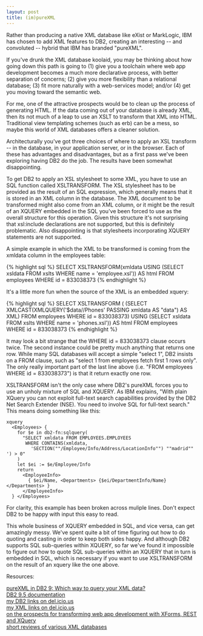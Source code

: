```yaml
---
layout: post
title: (im)pureXML
---
```


Rather than producing a native XML database like eXist or MarkLogic, IBM has chosen to add XML features to DB2, creating an interesting -- and convoluted -- hybrid that IBM has branded "pureXML".

If you've drunk the XML database koolaid, you may be thinking about how going down this path is going to (1) give you a toolchain where web app development becomes a much more declarative process, with better separation of concerns; (2) give you more flexibility than a relational database; (3) fit more naturally with a web-services model; and/or (4) get you moving toward the semantic web. 

For me, one of the attractive prospects would be to clean up the process of generating HTML. If the data coming out of your database is already XML, then its not much of a leap to use an XSLT to transform that XML into HTML. Traditional view templating schemes (such as erb) can be a mess, so maybe this world of XML databases offers a cleaner solution. 

Architecturally you've got three choices of where to apply an XSL transform -- in the database, in your application server, or in the browser. Each of these has advantages and disadvantages, but as a first pass we've been exploring having DB2 do the job. The results have been somewhat disappointing.

To get DB2 to apply an XSL stylesheet to some XML, you have to use an SQL function called XSLTRANSFORM. The XSL stylesheet has to be provided as the result of an SQL expression, which generally means that it is stored in an XML column in the database. The XML document to be transformed might also come from an XML column, or it might be the result of an XQUERY embedded in the SQL you've been forced to use as the overall structure for this operation. Given this structure it's not surprising that xsl:include declarations are not supported, but this is definitely problematic. Also disappointing is that stylesheets incorporating XQUERY statements are not supported. 

A simple example in which the XML to be transformed is coming from the xmldata column in the employees table:

{% highlight sql %}
SELECT XSLTRANSFORM(xmldata 
  USING (SELECT xsldata FROM xslts WHERE name = 'employee.xsl')) AS html 
FROM employees WHERE id = 833038373
{% endhighlight %}

It's a little more fun when the source of the XML is an embedded xquery:

{% highlight sql %}
SELECT XSLTRANSFORM (
 (SELECT XMLCAST(XMLQUERY('$data//Phones' PASSING xmldata AS "data") AS XML) 
   FROM employees WHERE id = 833038373) 
 USING (SELECT xsldata FROM xslts WHERE name = 'phones.xsl')) AS html 
FROM employees WHERE id = 833038373
{% endhighlight %}

It may look a bit strange that the WHERE id = 833038373 clause occurs twice. The second instance could be pretty much anything that returns one row. While many SQL databases will accept a simple "select 1", DB2 insists on a FROM clause, such as "select 1 from employees fetch first 1 rows only". The only really important part of the last line above (i.e. "FROM employees WHERE id = 833038373") is that it return exactly one row.

XSLTRANSFORM isn't the only case where DB2's pureXML forces you to use an unholy mixture of SQL and XQUERY. As IBM explains, "With plain XQuery you can not exploit full-text search capabilities provided by the DB2 Net Search Extender (NSE). You need to involve SQL for full-text search." This means doing something like this:

    xquery 
      <Employees> { 
        for $e in db2-fn:sqlquery(
          "SELECT xmldata FROM EMPLOYEES.EMPLOYEES 
           WHERE CONTAINS(xmldata, 
             'SECTION(""/Employee/Info/Address/LocationInfo"") ""madrid"" ') > 0"
        ) 
        let $ei := $e/Employee/Info 
        return 
          <EmployeeInfo> 
            { $ei/Name, <Departments> {$ei/DepartmentInfo/Name} </Departments> } 
          </EmployeeInfo> 
      } </Employees>

For clarity, this example has been broken across muliple lines. Don't expect DB2 to be happy with input this easy to read.

 This whole business of XQUERY embedded in SQL, and vice versa, can get amazingly messy. We've spent quite a bit of time figuring out how to do quoting and casting in order to keep both sides happy. And although DB2 supports SQL sub-queries within XQUERY, so far we've found it impossible to figure out how to quote SQL sub-queries within an XQUERY that in turn is embedded in SQL, which is necessary if you want to use XSLTRANSFORM on the result of an xquery like the one above.

Resources:

<a href="http://www.ibm.com/developerworks/db2/library/techarticle/dm-0606nicola/">pureXML in DB2 9: Which way to query your XML data?</a>  
<a href="https://publib.boulder.ibm.com/infocenter/db2luw/v9r5/index.jsp?topic=/com.ibm.db2.luw.sql.ref.doc/doc/r0050650.html">DB2 9.5 documentation</a>  
<a href="http://del.icio.us/gizmo/db2">my DB2 links on del.icio.us</a>  
<a href="http://del.icio.us/gizmo/xml">my XML links on del.icio.us</a>  
<a href="http://datadictionary.blogspot.com/search/label/XForms">on the prospects for transforming web app development with XForms, REST and XQuery</a>  
<a href="http://cafe.elharo.com/xml/the-state-of-native-xml-databases/">short reviews of various XML databases</a>  

